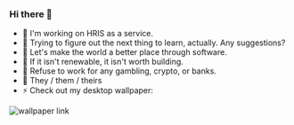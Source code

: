 ### Hi there 👋

- 🔭 I'm working on HRIS as a service.
- 🌱 Trying to figure out the next thing to learn, actually. Any suggestions?
- 👯 Let's make the world a better place through software.
- 🌻 If it isn't renewable, it isn't worth building.
- 🌼 Refuse to work for any gambling, crypto, or banks.
- 🦄 They / them / theirs
- ⚡ Check out my desktop wallpaper:

![wallpaper link](https://user-images.githubusercontent.com/6896115/171088438-be715abb-3292-4189-80ba-4beba0583e98.jpg)

